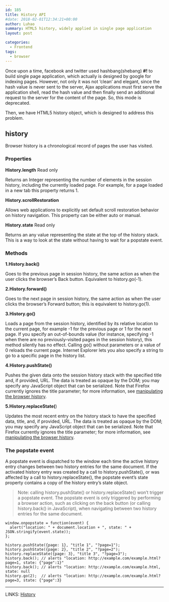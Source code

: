 ```yaml
---
id: 185
title: History API
#date: 2018-02-01T12:34:21+00:00
author: Luhao
summary: HTML5 history, widely applied in single page application
layout: post

categories:
  - Frontend
tags:
  - browser
---
```


Once upon a time, facebook and twitter used hashbang(shebang) **#!** to build single page application, which actually is designed by google for indexing pages. However, not only it was not &#8216;clean&#8217; and elegant, since the hash value is never sent to the server, Ajax applications must first serve the application shell, read the hash value and then finally send an additional request to the server for the content of the page. So, this mode is deprecated.

Then, we have HTML5 history object, which is designed to address this problem.

## history

Browser history is a chronological record of pages the user has visited.

### Properties

**History.length** Read only

Returns an Integer representing the number of elements in the session history, including the currently loaded page. For example, for a page loaded in a new tab this property returns 1.

**History.scrollRestoration**

Allows web applications to explicitly set default scroll restoration behavior on history navigation. This property can be either auto or manual.

**History.state** Read only

Returns an any value representing the state at the top of the history stack. This is a way to look at the state without having to wait for a popstate event.

### Methods

**1.History.back()**

Goes to the previous page in session history, the same action as when the user clicks the browser&#8217;s Back button. Equivalent to history.go(-1).

**2.History.forward()**

Goes to the next page in session history, the same action as when the user clicks the browser&#8217;s Forward button; this is equivalent to history.go(1).

**3.History.go()**

Loads a page from the session history, identified by its relative location to the current page, for example -1 for the previous page or 1 for the next page. If you specify an out-of-bounds value (for instance, specifying -1 when there are no previously-visited pages in the session history), this method silently has no effect. Calling go() without parameters or a value of 0 reloads the current page. Internet Explorer lets you also specify a string to go to a specific page in the history list.

**4.History.pushState()**

Pushes the given data onto the session history stack with the specified title and, if provided, URL. The data is treated as opaque by the DOM; you may specify any JavaScript object that can be serialized. Note that Firefox currently ignores the title parameter; for more information, see [manipulating the browser history](https://developer.mozilla.org/en-US/docs/Web/API/History_API).

**5.History.replaceState(**)

Updates the most recent entry on the history stack to have the specified data, title, and, if provided, URL. The data is treated as opaque by the DOM; you may specify any JavaScript object that can be serialized. Note that Firefox currently ignores the title parameter; for more information, see [manipulating the browser history](https://developer.mozilla.org/en-US/docs/Web/API/History_API).

### The popstate event

A popstate event is dispatched to the window each time the active history entry changes between two history entries for the same document. If the activated history entry was created by a call to history.pushState(), or was affected by a call to history.replaceState(), the popstate event&#8217;s state property contains a copy of the history entry&#8217;s state object.

> Note: calling history.pushState() or history.replaceState() won&#8217;t trigger a popstate event. The popstate event is only triggered by performing a browser action, such as clicking on the back button (or calling history.back() in JavaScript), when navigating between two history entries for the same document.

<pre class="line-numbers prism-highlight" data-start="1"><code class="language-javascript">window.onpopstate = function(event) {
  alert("location: " + document.location + ", state: " + JSON.stringify(event.state));
};

history.pushState({page: 1}, "title 1", "?page=1");
history.pushState({page: 2}, "title 2", "?page=2");
history.replaceState({page: 3}, "title 3", "?page=3");
history.back(); // alerts "location: http://example.com/example.html?page=1, state: {"page":1}"
history.back(); // alerts "location: http://example.com/example.html, state: null
history.go(2);  // alerts "location: http://example.com/example.html?page=3, state: {"page":3}
</code></pre>

---

LINKS: [History](https://developer.mozilla.org/en-US/docs/Web/API/History)
